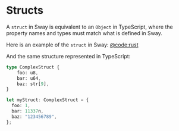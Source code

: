 # Structs

A `struct` in Sway is equivalent to an `Object` in TypeScript, where the property names and types must match what is defined in Sway.

Here is an example of the `struct` in Sway:
[@code:rust](./packages/fuel-gauge/test-projects/coverage-contract/src/main.sw#typedoc:ComplexStruct)

And the same structure represented in TypeScript:

```typescript
type ComplexStruct {
    foo: u8,
    bar: u64,
    baz: str[9],
}

let myStruct: ComplexStruct = {
  foo: 1,
  bar: 11337n,
  baz: "123456789",
};
```
